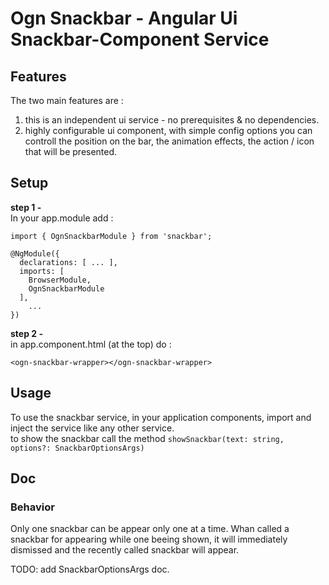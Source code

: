 # Ogn Snackbar - Angular Ui Snackbar-Component Service   


## Features

The two main features are :
1. this is an independent ui service - no prerequisites & no dependencies.
2. highly configurable ui component, with simple config options you can controll the position on the  bar, the animation effects, the action / icon that will be presented.

## Setup 

**step 1 -** <br>
In your app.module add :

    import { OgnSnackbarModule } from 'snackbar';

    @NgModule({
      declarations: [ ... ],
      imports: [
        BrowserModule,
        OgnSnackbarModule
      ], 
        ...
    })


**step 2 -** <br> 
in app.component.html (at the top) do :

    <ogn-snackbar-wrapper></ogn-snackbar-wrapper>


## Usage

To use the snackbar service, in your application components, import and inject the service like any other service.<br>
to show the snackbar call the method `showSnackbar(text: string, options?: SnackbarOptionsArgs)`


## Doc

### Behavior 
Only one snackbar can be appear only one at a time. 
Whan called a snackbar for appearing while one beeing shown, it will immediately dismissed and the recently called snackbar will appear.

TODO: add SnackbarOptionsArgs doc.


